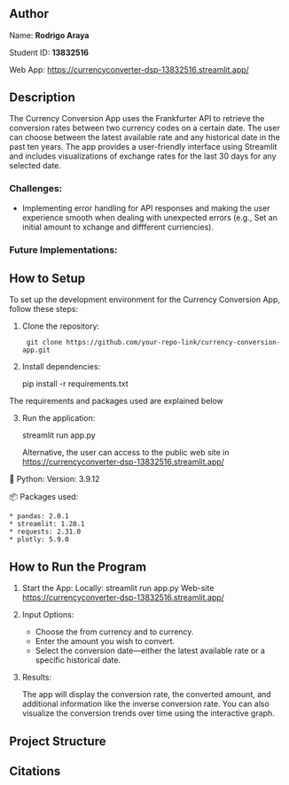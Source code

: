 # <Currency Conversion App>

## Author
Name: **Rodrigo Araya**
    
Student ID: **13832516**
    
Web App: https://currencyconverter-dsp-13832516.streamlit.app/

## Description
The Currency Conversion App uses the Frankfurter API to retrieve the conversion rates between two currency codes on a certain date. The user can choose between the latest available rate and any historical date in the past ten years. The app provides a user-friendly interface using Streamlit and includes visualizations of exchange rates for the last 30 days for any selected date.
    
### Challenges:

* Implementing error handling for API responses and making the user experience smooth when dealing with unexpected errors (e.g., Set an initial amount to xchange and diffferent curriencies).

    
### Future Implementations:

## How to Setup
To set up the development environment for the Currency Conversion App, follow these steps:

1. Clone the repository:
    
        git clone https://github.com/your-repo-link/currency-conversion-app.git

2. Install dependencies:
    
    pip install -r requirements.txt

The requirements and packages used are explained below

3. Run the application:
    
    streamlit run app.py
    
    Alternative, the user can access to the public web site in https://currencyconverter-dsp-13832516.streamlit.app/
    
🐍 Python: Version: 3.9.12

📦 Packages used:
    
    * pandas: 2.0.1
    * streamlit: 1.28.1
    * requests: 2.31.0
    * plotly: 5.9.0



## How to Run the Program
1. Start the App:
    Locally:
        streamlit run app.py
    Web-site
        https://currencyconverter-dsp-13832516.streamlit.app/
2. Input Options:

    * Choose the from currency and to currency.
    * Enter the amount you wish to convert.
    * Select the conversion date—either the latest available rate or a specific historical date.

3. Results:

    The app will display the conversion rate, the converted amount, and additional information like the inverse conversion rate.
    You can also visualize the conversion trends over time using the interactive graph.

## Project Structure
<List all folders and files of this project and provide quick description for each of them>

## Citations
<Mention authors and provide links code you source externally>
